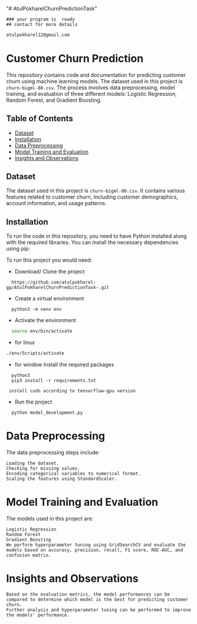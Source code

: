 "# AtulPokharelChurnPredictionTask" 





```
### your program is  ready
## contact for more details
```
```bash
atulpokharel12@gmail.com
```



# Customer Churn Prediction

This repository contains code and documentation for predicting customer churn using machine learning models. The dataset used in this project is `churn-bigml-80.csv`. The process involves data preprocessing, model training, and evaluation of three different models: Logistic Regression, Random Forest, and Gradient Boosting.

## Table of Contents

- [Dataset](#dataset)
- [Installation](#installation)
- [Data Preprocessing](#data-preprocessing)
- [Model Training and Evaluation](#model-training-and-evaluation)
- [Insights and Observations](#insights-and-observations)

## Dataset

The dataset used in this project is `churn-bigml-80.csv`. It contains various features related to customer churn, including customer demographics, account information, and usage patterns.

## Installation

To run the code in this repository, you need to have Python installed along with the required libraries. You can install the necessary dependencies using pip:

To run this project you would need:

- Download/ Clone the project

```git
  https://github.com/atulpokharel-gp/AtulPokharelChurnPredictionTask-.git
```

- Create a virtual environment

```python3
  python3 -m venv env
```

- Activate the environment
```bash
  source env/bin/activate
```
- for linux
```bash
./env/Scripts/activate
```
- for window
 Install the required packages

```
  python3
  pip3 install -r requirements.txt
```
``` 
 install cudn according to tensorflow-gpu version
```

- Run the project
```python3
  python model_development.py

```

# Data Preprocessing
The data preprocessing steps include:
```
Loading the dataset.
Checking for missing values.
Encoding categorical variables to numerical format.
Scaling the features using StandardScaler.
```
# Model Training and Evaluation
The models used in this project are:
```
Logistic Regression
Random Forest
Gradient Boosting
We perform hyperparameter tuning using GridSearchCV and evaluate the models based on accuracy, precision, recall, F1 score, ROC-AUC, and confusion matrix.
```

# Insights and Observations

```
Based on the evaluation metrics, the model performances can be compared to determine which model is the best for predicting customer churn. 
Further analysis and hyperparameter tuning can be performed to improve the models' performance.
```